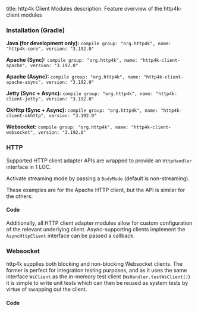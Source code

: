 title: http4k Client Modules
description: Feature overview of the http4k-client modules

### Installation (Gradle)
**Java (for development only):** ```compile group: "org.http4k", name: "http4k-core", version: "3.192.0"```

**Apache (Sync):** ```compile group: "org.http4k", name: "http4k-client-apache", version: "3.192.0"```

**Apache (Async):** ```compile group: "org.http4k", name: "http4k-client-apache-async", version: "3.192.0"```

**Jetty (Sync + Async):** ```compile group: "org.http4k", name: "http4k-client-jetty", version: "3.192.0"```

**OkHttp (Sync + Async):** ```compile group: "org.http4k", name: "http4k-client-okhttp", version: "3.192.0"```

**Websocket:** ```compile group: "org.http4k", name: "http4k-client-websocket", version: "3.192.0"```

### HTTP
Supported HTTP client adapter APIs are wrapped to provide an `HttpHandler` interface in 1 LOC.

Activate streaming mode by passing a `BodyMode` (default is non-streaming).

These examples are for the Apache HTTP client, but the API is similar for the others:

#### Code [<img class="octocat"/>](https://github.com/http4k/http4k/blob/master/src/docs/guide/modules/clients/example_http.kt)
<script src="https://gist-it.appspot.com/https://github.com/http4k/http4k/blob/master/src/docs/guide/modules/clients/example_http.kt"></script>

Additionally, all HTTP client adapter modules allow for custom configuration of the relevant underlying client. Async-supporting clients implement the `AsyncHttpClient` interface can be passed a callback.

### Websocket
http4k supplies both blocking and non-blocking Websocket clients. The former is perfect for integration testing purposes, and as it uses the same interface `WsClient` as the in-memory test client (`WsHandler.testWsClient()`) it is simple to write unit tests which can then be reused as system tests by virtue of swapping out the client.

#### Code [<img class="octocat"/>](https://github.com/http4k/http4k/blob/master/src/docs/guide/modules/clients/example_websocket.kt)
<script src="https://gist-it.appspot.com/https://github.com/http4k/http4k/blob/master/src/docs/guide/modules/clients/example_websocket.kt"></script>
